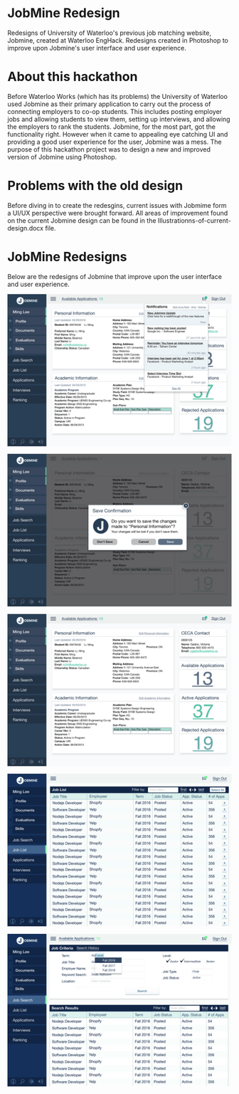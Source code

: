 # JobMine Redesign
Redesigns of University of Waterloo's previous job matching website, Jobmine, created at Waterloo EngHack. Redesigns created in Photoshop to improve upon Jobmine's user interface and user experience. 

# About this hackathon
Before Waterloo Works (which has its problems) the University of Waterloo used Jobmine as their primary application to carry out the process of connecting employers to co-op students. This includes posting employer jobs and allowing students to view them, setting up interviews, and allowing the employers to rank the students. Jobmine, for the most part, got the functionality right. However when it came to appealing eye catching UI and providing a good user experience for the user, Jobmine was a mess. The purpose of this hackathon project was to design a new and improved version of Jobmine using Photoshop.

# Problems with the old design
Before diving in to create the redesgins, current issues with Jobmime form a UI/UX perspective were brought forward. All areas of improvement found on the current Jobmine design can be found in the Illustrationns-of-current-design.docx file. 

# JobMine Redesigns
Below are the redesigns of Jobmine that improve upon the user interface and user experience.

![alt text](https://raw.githubusercontent.com/HarshilChokshi/JobMine-Redesign/master/Jobmine%20Profile%20Notification-01.png)

![alt text](https://raw.githubusercontent.com/HarshilChokshi/JobMine-Redesign/master/Jobmine%20Profile%20Popup-01.png)

![alt text](https://raw.githubusercontent.com/HarshilChokshi/JobMine-Redesign/master/Jobmine%20Profile-01.png)

![alt text](https://raw.githubusercontent.com/HarshilChokshi/JobMine-Redesign/master/JobmineJobList.png)

![alt text](https://raw.githubusercontent.com/HarshilChokshi/JobMine-Redesign/master/JobmineSearch.jpg)





